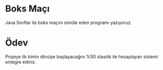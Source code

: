 # Boks Maçı

Java Sınıflar ile boks maçını simüle eden programı yazıyoruz.

# Ödev
Projeye ilk kimin dövüşe başlayacağını %50 olasılık ile hesaplayan sistemi entegre ediniz.